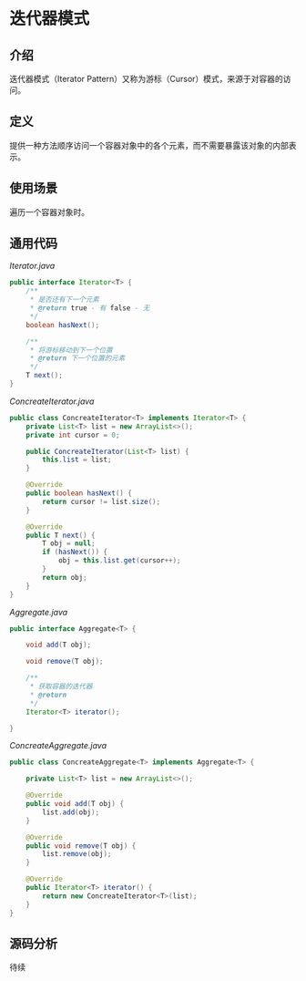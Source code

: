 # 迭代器模式

## 介绍

  迭代器模式（Iterator Pattern）又称为游标（Cursor）模式，来源于对容器的访问。

## 定义

  提供一种方法顺序访问一个容器对象中的各个元素，而不需要暴露该对象的内部表示。

## 使用场景

  遍历一个容器对象时。

## 通用代码

*Iterator.java*
```java
public interface Iterator<T> {
    /**
     * 是否还有下一个元素
     * @return true - 有 false - 无
     */
    boolean hasNext();

    /**
     * 将游标移动到下一个位置
     * @return 下一个位置的元素
     */
    T next();
}
```

*ConcreateIterator.java*
```java
public class ConcreateIterator<T> implements Iterator<T> {
    private List<T> list = new ArrayList<>();
    private int cursor = 0;

    public ConcreateIterator(List<T> list) {
        this.list = list;
    }

    @Override
    public boolean hasNext() {
        return cursor != list.size();
    }

    @Override
    public T next() {
        T obj = null;
        if (hasNext()) {
            obj = this.list.get(cursor++);
        }
        return obj;
    }
}
```
*Aggregate.java*
```java
public interface Aggregate<T> {

    void add(T obj);

    void remove(T obj);

    /**
     * 获取容器的迭代器
     * @return
     */
    Iterator<T> iterator();

}
```

*ConcreateAggregate.java*
```java
public class ConcreateAggregate<T> implements Aggregate<T> {

    private List<T> list = new ArrayList<>();

    @Override
    public void add(T obj) {
        list.add(obj);
    }

    @Override
    public void remove(T obj) {
        list.remove(obj);
    }

    @Override
    public Iterator<T> iterator() {
        return new ConcreateIterator<T>(list);
    }
}
```

## 源码分析

待续
